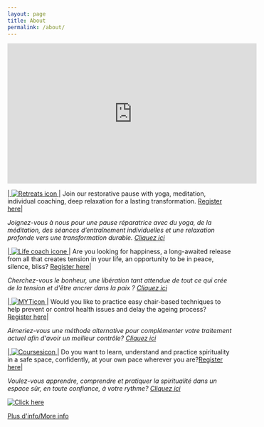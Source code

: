 ```yaml
---
layout: page
title: About
permalink: /about/
---
```



<iframe width="560" height="315" src="https://www.youtube.com/embed/uMjRD5_oQAQ?autoplay=1&mute=1&loop=1&playlist=uMjRD5_oQAQ" frameborder="0" allow="autoplay; encrypted-media" allowfullscreen></iframe>


|<a href="https://bodhimindwellness.com/contact/"> ![Retreats icon](/assets/images/retreatsicon.jpg "Retreats icon") </a> | Join our restorative pause with yoga, meditation,  individual coaching, deep relaxation for a lasting transformation. [Register here](https://bodhimindwellness.com/contact/)|

<i> Joignez-vous à nous pour une pause réparatrice avec du yoga, de la méditation, des séances d’entraînement individuelles et une relaxation profonde vers une transformation durable. [Cliquez ici](https://bodhimindwellness.com/contact/) </i>


|<a href="https://bodhimindwellness.com/contact/"> ![Life coach icone](/assets/images/Lifecoach2.png "Life coach icone") </a> | Are you looking for happiness, a long-awaited release from all that creates tension in your life, an opportunity to be in peace, silence, bliss? [Register here](https://bodhimindwellness.com/contact/)|

<i> Cherchez-vous le bonheur, une libération tant attendue de tout ce qui crée de la tension et d'être ancrer dans la paix ? [Cliquez ici](https://bodhimindwellness.com/contact/)</i>
  

|<a href="https://bodhimindwellness.com/contact/"> ![MYTicon](/assets/images/MYTicon.png "MYTicon") </a> | Would you like to practice easy chair-based techniques to help prevent or control health issues and delay the ageing process? [Register here](https://bodhimindwellness.com/contact/)|

<i> Aimeriez-vous une méthode alternative pour complémenter votre traitement actuel afin d'avoir un meilleur contrôle? [Cliquez ici](https://bodhimindwellness.com/contact/)</i>

|<a href="https://bodhimindwellness.com/contact/"> ![Coursesicon](/assets/images/Coursesicon.png "Coursesicon") </a> | Do you want to learn, understand and practice spirituality in a safe space, confidently, at your own pace wherever you are?[Register here](https://bodhimindwellness.com/contact/)|

<i>Voulez-vous apprendre, comprendre et pratiquer la spiritualité dans un espace sûr, en toute confiance, à votre rythme? [Cliquez ici](https://bodhimindwellness.com/contact/)</i>


<a href="https://bodhimindwellness.com/contact/"> ![Click here](/assets/images/butterfly.png "Click here") </a>

[Plus d'info/More info](https://bodhimindwellness.com/Services/)


